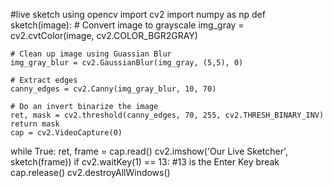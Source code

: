 #live sketch using opencv
import cv2
import numpy as np
def sketch(image):
    # Convert image to grayscale
    img_gray = cv2.cvtColor(image, cv2.COLOR_BGR2GRAY)
    
    # Clean up image using Guassian Blur
    img_gray_blur = cv2.GaussianBlur(img_gray, (5,5), 0)
    
    # Extract edges
    canny_edges = cv2.Canny(img_gray_blur, 10, 70)
    
    # Do an invert binarize the image 
    ret, mask = cv2.threshold(canny_edges, 70, 255, cv2.THRESH_BINARY_INV)
    return mask
    cap = cv2.VideoCapture(0)

while True:
    ret, frame = cap.read()
    cv2.imshow('Our Live Sketcher', sketch(frame))
    if cv2.waitKey(1) == 13: #13 is the Enter Key
        break
        cap.release()
cv2.destroyAllWindows()
